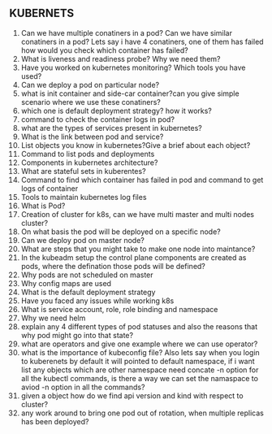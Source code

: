 KUBERNETS
---------
1. Can we have multiple conatiners in a pod? Can we have similar conatiners in a pod? Lets say i have 4 conatiners, one of them has failed how would you check which container has failed?
2. What is liveness and readiness probe? Why we need them?
3. Have you worked on kubernetes monitoring? Which tools you have used?
4. Can we deploy a pod on particular node?
5. what is init container and side-car container?can you give simple scenario where we use these conatiners?
6. which one is default deployment strategy? how it works?
7. command to check the container logs in pod?
8. what are the types of services present in kubernetes?
9. What is the link between pod and service?
10. List objects you know in kubernetes?Give a brief about each object?
11. Command to list pods and deployments
12. Components in kubernetes architecture?
13. What are stateful sets in kuberentes?
14. Command to find which container has failed in pod and command to get logs of container
15. Tools to maintain kubernetes log files
16. What is Pod?
17. Creation of cluster for k8s, can we have multi master and multi nodes cluster?
18. On what basis the pod will be deployed on a specific node?
19. Can we deploy pod on master node?
20. What are steps that you might take to make one node into maintance?
21. In the kubeadm setup the control plane components are created as pods, where the defination those pods will be defined?
22. Why pods are not scheduled on master
23. Why config maps are used
24. What is the default deployment strategy
25. Have you faced any issues while working k8s
26. What is service account, role, role binding and namespace
27. Why we need helm
28. explain any 4 different types of pod statuses and also the reasons that why pod might go into that state?
29. what are operators and give one example where we can use operator?
30. what is the importance of kubeconfig file? Also lets say when you login to kuberenets by default it will pointed to default namespace, if i want list any objects which are other namespace need concate -n option for all the kubectl commands, is there a way we can set the namaspace to aviod -n option in all the commands?
31. given a object how do we find api version and kind with respect to cluster?
32. any work around to bring one pod out of rotation, when multiple replicas has been deployed?